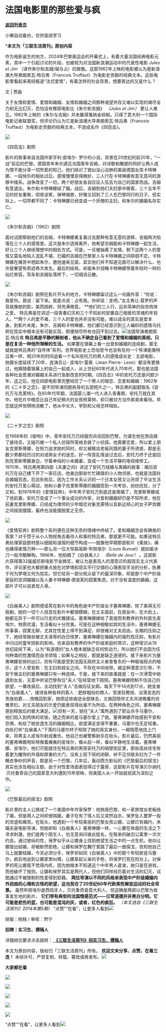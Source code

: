 # 法国电影里的那些爱与疯

[**返回列表页**](/gzh/三联生活周刊)

小懒自动备份，仅供查阅学习

***本文为「三联生活周刊」原创内容**

  
  
作为电影诞生的地方，2024年巴黎奥运会的开幕式上，有着大量法国经典电影元素，其中一个引起讨论的片段，也被视为对法国新浪潮运动中的代表性电影 _Jules
et Jim_ （译作朱尔和吉姆/祖与占）的致敬。这部1962年上映的电影被认为是新浪潮大导弗朗索瓦·特吕弗（Francois
Truffaut）为电影史贡献的经典文本。这些电影里看起来离经叛道“法式爱情”，有着怎样的社会背景，想要表达的又是什么？  
  

文 | 贾淼

关于友情和爱情、爱情和婚姻、友情和婚姻之间那种渴望共存又难以实现的竭尽全力和无比幻灭，恐怕没有哪部电影比《朱尔和吉姆》 _（Jules et Jim）_
更让人难忘。1962年上映的《朱尔与吉姆》并未赢得戛纳金棕榈，只得了意大利一个国际电影记者联盟奖，但评论仍认为它是新浪潮大导弗朗索瓦·特吕弗（Francois
Truffaut）为电影史贡献的经典文本，不逊成名作《四百击》。

![](https://mmbiz.qpic.cn/sz_mmbiz_jpg/mscgUN7TcTINyEc6BpsV7zVU5iaDD3S3wzKr4kBrmDhNhggYPZvCbdOtpxorGILwquIP7gPYAZiaZ7KnPWUdWiccA/640?wx_fmt=jpeg&from;=appmsg)

《四百击》剧照

影片的故事来自法国作家亨利·皮埃尔-
罗什的小说，背景在20世纪的前20年，“一战”前后的巴黎。德国青年朱尔遇见法国青年吉姆，对诗歌和雕塑的同好让两人成为恨不能分享一切所爱的知己。他们结识了貌似没心没肺的美丽德国女孩卡特琳娜，一段快乐的相处过后，感情慢慢变得微妙，三人行在卡特琳娜有意无意间的游移中维系。战争改变了一切，两个好朋友各自应征入伍去为自己的国家而战。吉姆有意退出，朱尔和卡特琳娜结了婚。战后，吉姆到他们夫妇家中做客，三个五年不见的好友重聚，彻夜谈笑，弹琴唱歌，好像又回到了三人在巴黎同行的日子。但实际上，一切早都不同了：卡特琳娜已经变成一个厌倦的主妇，和朱尔的婚姻名存实亡。

![](https://mmbiz.qpic.cn/sz_mmbiz_jpg/mscgUN7TcTINyEc6BpsV7zVU5iaDD3S3wnQwD7icnERC8EKuSz9OLPLtDzGJpGAzqJr9BYPxFwVsZrjrmSykUyvw/640?wx_fmt=jpeg&from;=appmsg)

《朱尔和吉姆》（1962）剧照

面对试图帮助他们的吉姆，卡特琳娜重复着过去那种有意无意的游移，吉姆再次陷落在三个人的感情里。这次是朱尔选择离开，他希望吉姆能和卡特琳娜一起生活，好让三个人继续理想中的相处方式。可是，一旦被抽离了友情，剩下这两个人的爱情又莫名地陷入混乱不堪，已婚的吉姆在巴黎家人与卡特琳娜之间徘徊不定。卡特琳娜在痛苦中想起朱尔，邀他速来见面，其实他们并不知道见面可以解决什么，也许是奢望有奇迹再次发生。最后的结局，却是朱尔目睹卡特琳娜带着年轻时一样的灿烂笑容，驾车和吉姆坠落桥下，一切烟消云散。

![](https://mmbiz.qpic.cn/sz_mmbiz_jpg/mscgUN7TcTINyEc6BpsV7zVU5iaDD3S3wg561lWse6hkNiaRAibS14FdHdYjCgM3wUaLFIA7I3cl3FnISlRCVQhmg/640?wx_fmt=jpeg&from;=appmsg)

《朱尔和吉姆》剧照在影片开头的地方，卡特琳娜留过这么一句画外音：“你说：我爱你。我说：留下来。我差点说：占有我。你却说：走吧。”女主角让·莫罗的声音就像她的脸，美而挑衅，但充满倦意。
**他们的三人行，远非简单的俗世肉体之爱。
特吕弗是在讲述一段青春幻灭和三个不知如何安置自己相爱的灵魂的年轻人。**两个人的爱不难，三个人的爱也并非没有可能，难以成全的其实是爱本身。到影片末尾，朱尔、吉姆和卡特琳娜，他们都已经意识到三人编织的感情乌托邦在现实中根本没有可能实现，即便倾尽所有也回不到过去。![](https://mmbiz.qpic.cn/sz_mmbiz_jpg/mscgUN7TcTINyEc6BpsV7zVU5iaDD3S3wibas2UtPicicQcJFyJMlA8QktTjXW9hTsOxmpyj6SNvQOoGxR1iaVI2aYA/640?wx_fmt=jpeg&from;=appmsg)法国导演弗朗索瓦·特吕弗
**特吕弗是平静的解剖者，他从不确定自己看到了爱情和婚姻的真相，只是在复活一种他所理解的生活。**
如果要在银幕上看一出爱和婚姻的连续剧，那无疑就是特吕弗的“自传体”系列。世界电影史上恐怕至今也没有任何一个导演能像特吕弗一样，用20年的时间追看一个名叫安托万的男人的感情成长史：五部电影，拍摄长度延续了20年，连演员让-
皮埃尔·雷奥（Jean Pierre-
Leon）都没有更换过，他跟随着银幕上的自己一起成人，从上世纪60年代进入70年代，那也是法国各种社会思潮对婚姻关系进行急剧改变的时期。《四百击》中的安托万还是问题少年，这之后，他在四部电影里完整经历了一个男人的暗恋、恋爱和婚姻：1962年的《二十岁之恋》，是不同导演同题执导的五部短片之一，特吕弗的副题取名《安托万与克莱特》。在60年代早期，法国婴儿潮一代人进入青春期，安托万就在其中。他在片中暗恋比自己年纪稍大的女孩柯莱特，却只被对方当作弟弟来看待。早恋就这样怅惘地消散了，他从中长大，学到和父母怎样相处。

![](https://mmbiz.qpic.cn/sz_mmbiz_jpg/mscgUN7TcTINyEc6BpsV7zVU5iaDD3S3wt2y6BxMXU1TImxKQib4OjshIA6mw51gkbUW3MMC27tkvcGiaXxb7wlfw/640?wx_fmt=jpeg&from;=appmsg)

《二十岁之恋》剧照

在1968年的《偷吻》中，青年安托万已经服完兵役回到巴黎，为谋生他在旅店做了接待员，又碰巧被一个私人侦探所笼络去做了小侦探。他需要恋爱，所以爱上朋友克里斯蒂娜，在努力追求她的同时，却又被鞋店老板风情的妻子所诱惑，那是无数少男都经历过的对成熟女子的迷恋。好一阵意乱情迷过去后，安托万终于还是回到克里斯蒂娜身边，守着单纯的小未婚妻，变成一个生活平静的电视维修工。1970年，特吕弗用第四部《夫妻之间》讲述了安托万结婚与离婚的故事：婚后安托万在自己楼下开了一家花店，他身边那些忙忙碌碌的小人物邻居，也就是法国社会婚姻百态。花店失败后，因为工作关系认识的一个日本女孩又让厌烦了平淡生活的安托万爱心萌动，他和小妻子克里斯蒂娜的婚姻受到一次考验，纷纷扰扰，分了又和。到1978年的《爱情狂奔》，中年男子安托万到底还是离婚了，克里斯蒂娜成了他前妻。安托万变成了一个事业成功的作家，对爱和婚姻却仍是不知所求，他在前妻克里斯蒂娜、已经成为律师的少年暗恋对象克莱特以及新近倾心的女子萨宾娜之间摇摇摆摆，最终也没能摆脱爱之无奈。

![](https://mmbiz.qpic.cn/sz_mmbiz_jpg/mscgUN7TcTINyEc6BpsV7zVU5iaDD3S3wC7S8LHqC3kmZnAjjTATgY5Vny1d0bYhFc9RCR1IzWJfHl0A6JeU8CA/640?wx_fmt=jpeg&from;=appmsg)

《爱情狂奔》剧照整个系列便在这种无奈的情绪中终结了。爱和婚姻怎会有确凿的答案？对于惯于从小人物视角去看待人和事的特吕弗，那就更不可能。如果说特吕弗处理家庭题材是以细腻和温情的细节构成——就像他早期那部影片《柔肤》，痛也痛得柔情万种——那么另一位大导路易斯·布努埃尔（Louis
Bunuel）就如凿冰刀一般冷酷解构。1966年，他拍摄了《白昼美人》 _（Belle de Jour）_
。这部影片获得第32届威尼斯电影节金狮奖，被认为是表现人的潜意识的超现实主义代表作，评论家也大都把重点放在对梦境和现实平行交错的心理表现手法的分析，执著于何为梦境又何为现实。但它给另一部分观众留下的最深印象，却是那个中产阶级家庭的空洞婚姻以及人妻卡特琳娜·德诺芙的寂寞焦虑。对于没有温度的婚姻，这部片子可以说表现入骨。

![](https://mmbiz.qpic.cn/sz_mmbiz_jpg/mscgUN7TcTINyEc6BpsV7zVU5iaDD3S3wP0Imc7PvN5pSRdSaDLmJ42CzDyaX0HmOLjnpT7iciclPz0tnz6XTpO0A/640?wx_fmt=jpeg&from;=appmsg)

《白昼美人》剧照德诺芙在影片中的角色是中产阶级女子塞弗琳娜，除了美得无可挑剔，她的一切个人信息在影片中都很模糊，在丈夫面前，在朋友中，在大街上，她都无异于一件可以行走的优雅摆设。塞弗琳娜嫁给了英俊而有教养的外科医生皮埃尔，物质优渥，生活看似十分完美。可是在这种相敬如宾的生活中，塞弗琳娜无所事事，寂寞无聊，尤其在性爱上得不到满足，却很难对丈夫启齿。长期的压抑之下，她经常做些被丈夫凌辱的白日怪梦。塞弗琳娜在婚姻内的强烈性压抑，有影片中闪过的童年阴影的影响，也来自有教养的中产阶级家庭的常识，这种常识从19世纪延续下来，认为“有道德的”女人根本就缺乏任何性动力，所以她们不会因为任何种类的性激情而自寻烦恼；如果与之相反，那就是缺乏道德的。接下来影片为塞弗琳娜安排的出口，则有可能是受到法国无政府主义者普鲁东的一种极端观点的暗示，这个人曾宣称：在主妇和妓女之间，不存在中间地带。被这种潜意识引导，不安于做主妇的塞弗琳娜只有一种选择。于是，接下来的故事就是：在一次滑雪中她遇到女友，无意中听说巴黎有位“夫人”在经营地下妓院。塞弗琳娜控制不住自己的欲望，一番改装后，主动找到“夫人”去做应征女郎。每天下午14点到17点，她变身为“白昼美人”，接待各种各样的客人：肥胖粗俗的商人、受虐狂教授、没落变态的贵族伯爵……傍晚回到家，她把这些痕迹全部抹去，又做回陪伴丈夫共进晚餐的优雅贵妇，对丈夫朋友的示爱仍能表现得丝毫不为所动。在两种角色之间，塞弗琳娜感到释放后的极大满足。![](https://mmbiz.qpic.cn/sz_mmbiz_jpg/mscgUN7TcTINyEc6BpsV7zVU5iaDD3S3wuIibRU1ITDuKPJfNYYJJIsEOn7Zl346Zs9LpibrOhBBGHyhdzlvzj1JA/640?wx_fmt=jpeg&from;=appmsg)但有一天，她在“夫人”寓所遇到了职业杀手马塞尔，他们陷入到肉体的欢愉，随之而来的是马塞尔爱上了她。塞弗琳娜开始感到不安和恐惧，和给了她安逸生活的婚姻相比，欲望满足变得不重要，马塞尔也无足轻重。四处打听“白昼美人”下落的马塞尔终于知晓了她的真实身份，一厢情愿地找上门来，将男主人皮埃尔射成重伤，他自己也被警察射杀在街头。影片最后，仍然美丽的塞弗琳娜用轮椅推着瘫痪的皮埃尔，像从前一样，看似平静地生活着。塞弗琳娜、皮埃尔，他们可能就住在特吕弗的男孩安托万的隔壁街区里，那些高尚住宅有着更为雕饰的外墙和厚重的大门，没有上班下班的闲聊，听不见邻居夫妇为了一件睡衣争吵的声音，那是另一个巴黎。几年后，轰动西方影坛的《巴黎最后的探戈》其实也涉及相似主题。由于对性爱场面表现得过于露骨，这部影片在导演贝尔纳托·贝托鲁奇自己的国家意大利遭到15年禁映，但美国人从一开始就视其为深刻之作。

![](https://mmbiz.qpic.cn/sz_mmbiz_jpg/mscgUN7TcTINyEc6BpsV7zVU5iaDD3S3ww8ePEJPddaYxdevuUSSRkCdJvqCicfnurBv00PMARZQJ3aDuS8p8jsA/640?wx_fmt=jpeg&from;=appmsg)

《巴黎最后的探戈》剧照

影片里的主人公换成了一个美国中年作家保罗：他旅居巴黎，和一家旅馆女老板结了婚，但是两人之间却很隔膜。妻子在有了情人后又突然自杀，保罗坠入噩梦一般的空虚和痛苦。在街头，他遇到一个年轻美丽的巴黎女孩让娜。让娜已有婚约，未婚夫是电影导演，但她却和《白昼美人》塞弗琳娜一样，一心要在体面的生活之下寻求刺激。他们是两个陌生人，也无意询问彼此姓名，在租来的破旧公寓里一次次约会。通过放纵的性，保罗似乎从让娜身上找到绝望生活之中的一点生机，他向让娜提出结婚，却被断然拒绝。让娜和保罗在舞厅里跳了最后一曲探戈，告知他自己马上就要结婚，今天必须分手，保罗却如同《白昼美人》中的那个年轻匪徒马塞尔，疯狂地追到让娜家里纠缠，让娜拿起父亲的手枪，将保罗打死在阳台上。对保罗的死让娜竟不觉得内疚，因为她根本不知道这个中年男人是谁，她只是在游戏，而他破坏了规则。让娜和保罗其实是两代人，但他们同样经历着对生活的幻灭，试图通过不被限制的性爱得到慰藉。
**两位导演以不同的风格来表现中产阶级婚姻内外扭曲的心理和古怪的欲望，这也契合了20世纪60年代欧美性解放运动的社会背景。**
虽然布努埃尔是西班牙人，贝托鲁奇是意大利人，但这确是两部以巴黎为故事发生地的影片，
**它们带有典型的法国情感范式——日常道德并非黑白分明。它可能是悲伤的蓝，也可能是混沌的灰，或者，红色的疯狂。**
_（本文选自《三联生活周刊》2014年第5期）_
“点赞”“在看”，让更多人看到![](https://mmbiz.qpic.cn/mmbiz_gif/c2Sib3Mp7pON9hkSZwdTibRHNZSMPyiapUCHJwlyoZVBC3SfmPmF0VKjkm3NiaToQloHFJ6icyicqZnqgXp6pSQJt5gg/640?wx_fmt=gif&wxfrom;=5&wx;_lazy=1&tp;=wxpic)  
  
  
  
  
  

排版：桃桃 / 审核：然宁

  
 **招聘｜实习生、撰稿人**  

详细岗位要求点击跳转：[
**《三联生活周刊》招实习生、撰稿人**](http://mp.weixin.qq.com/s?__biz=MTc5MTU3NTYyMQ==&mid=2651136871&idx=3&sn=f1c0777fe9d31881e5dfca68ebc2937f&chksm=5907324d6e70bb5b3546dfe1c7b31b5fe05664bebbf36356ba9a1a352e0678444cad62875ad4&scene=21#wechat_redirect)

本文为原创内容，版权归「三联生活周刊」所有。 **欢迎文末分享、点赞、在看三连！**
未经许可，严禁复制、转载、篡改或再发布。![](https://mmbiz.qpic.cn/sz_mmbiz_png/Gg7Qtoh7Aic9ZTmAdCc80b4nD7xicgPt863QWU7oNswDx19XrjfTtSl8QwatY2EEZGuNd1WRRiapDZjcDhTnNYmBg/640?wx_fmt=other&wxfrom;=5&wx;_lazy=1&wx;_co=1&retryload;=1&tp;=webp)

 **大家都在看**

  

[![](https://mmbiz.qpic.cn/mmbiz_jpg/c2Sib3Mp7pONpdFrunWdJia5mb5KiaM0SOPNbvu8FItnIx1WBKllh4r5pdRZIiam7AFzJ7XhjT8WmAuH6Suxe62Xgg/640?wx_fmt=jpeg&wxfrom;=5&wx;_lazy=1&wx;_co=1&tp;=wxpic)](http://mp.weixin.qq.com/s?__biz=MTc5MTU3NTYyMQ==&mid=2651405455&idx=1&sn=c2ed3d59c699c2af60e8264aa32f0e68&chksm=590b2da56e7ca4b30176aec88728cd02fff90f567566249b945e1bd35141a1ebb9be381d8961&scene=21#wechat_redirect)

[![](https://mmbiz.qpic.cn/mmbiz_jpg/c2Sib3Mp7pOP25e3e8xkW1aXSbMTtCibb08Dgmjwibf0rXES48ZjoG4ibdQRSuc8jo3PcCQibEjUKdGgyKYP0jqKqFw/640?wx_fmt=jpeg&from;=appmsg)](http://mp.weixin.qq.com/s?__biz=MTc5MTU3NTYyMQ==&mid=2651408379&idx=1&sn=472d5bc3f8ec55fae33f025e4fadafbb&chksm=590b56d16e7cdfc7eaa1be1e6d57d4aa36d08d92ee99fa43f088bb59c624726764b5f3ce15ab&scene=21#wechat_redirect)

[![](https://mmbiz.qpic.cn/mmbiz_jpg/c2Sib3Mp7pOP25e3e8xkW1aXSbMTtCibb0VyM2ctXyn8KnhpFYRXHygtKCUCHKsEicUL51kp1F9MhtIIkVUeZgfZA/640?wx_fmt=jpeg&from;=appmsg)](http://mp.weixin.qq.com/s?__biz=MTc5MTU3NTYyMQ==&mid=2651408443&idx=1&sn=74bd40eaa984b94f48a8ea54e673f9ec&chksm=590b59116e7cd007deba0e8a7b8734639c1cb668410c1c3cc010f538f0d90c2a113c6cd7fda2&scene=21#wechat_redirect)  

![](https://mmbiz.qpic.cn/sz_mmbiz_png/Gg7Qtoh7Aic9ZTmAdCc80b4nD7xicgPt86k1kgpU51hWCHjV92ryhVW35PLCvLhxLw9XDhXjgeDyZhHSx5EbRcfg/640?wx_fmt=other&wxfrom;=5&wx;_lazy=1&wx;_co=1&retryload;=1&tp;=webp)

  
[![](https://mmbiz.qpic.cn/mmbiz_jpg/c2Sib3Mp7pOOscRuZrCibCxsE1u7UtPialkZVdnsVfBBVIibicXz2dOryRyANicobSjntgBDLQWwVDLqIjZ68BicsnwDQ/640?wx_fmt=jpeg&from;=appmsg&wxfrom;=5&wx;_lazy=1&wx;_co=1&tp;=wxpic)]()  
  
“点赞”“在看”，让更多人看到![](https://mmbiz.qpic.cn/mmbiz_gif/c2Sib3Mp7pON9hkSZwdTibRHNZSMPyiapUCHJwlyoZVBC3SfmPmF0VKjkm3NiaToQloHFJ6icyicqZnqgXp6pSQJt5gg/640?wx_fmt=gif&from;=appmsg&wxfrom;=5&wx;_lazy=1&tp;=wxpic)

